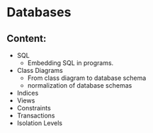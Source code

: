 # Databases

## Content:
+ SQL
    + Embedding SQL in programs. 
+ Class Diagrams
    + From class diagram to database schema
    + normalization of database schemas
+ Indices
+ Views
+ Constraints
+ Transactions
+ Isolation Levels